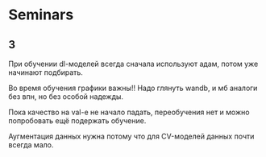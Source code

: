 # Seminars
## 3
При обучении dl-моделей всегда сначала используют адам, потом уже начинают подбирать.

Во время обучения графики важны!! Надо глянуть wandb, и мб аналоги без впн, но без особой надежды.

Пока качество на val-e не начало падать, переобучения нет и можно попробовать ещё подержать обучение. 

Аугментация данных нужна потому что для CV-моделей данных почти всегда мало.